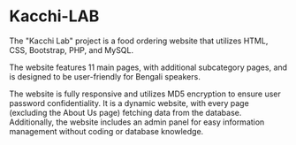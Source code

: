 # Kacchi-LAB

The "Kacchi Lab" project is a food ordering website that utilizes HTML, CSS, Bootstrap, PHP, and MySQL. 

The website features 11 main pages, with additional subcategory pages, and is designed to be user-friendly for Bengali speakers. 

The website is fully responsive and utilizes MD5 encryption to ensure user password confidentiality. It is a dynamic website, with every page (excluding the About Us page) fetching data from the database. Additionally, the website includes an admin panel for easy information management without coding or database knowledge.
